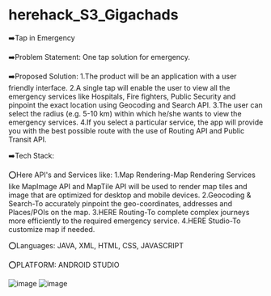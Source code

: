 # herehack_S3_Gigachads
➡️Tap in Emergency

➡️Problem Statement: One tap solution for emergency.

➡️Proposed Solution: 
  1.The product will be an application with a user friendly interface. 
  2.A single tap will enable the user to view all the emergency services like Hospitals, Fire fighters, Public Security and 
    pinpoint the exact location using Geocoding and Search API. 
  3.The user can select the radius (e.g. 5-10 km) within which he/she wants to view the emergency services.
  4.If you select a particular service, the app will provide you with the best possible route with the use of Routing API and Public Transit API.

➡️Tech Stack:

  ⭕Here API's and Services like:
      1.Map Rendering-Map Rendering Services like MapImage API and MapTile API will be used to render map tiles and image that are optimized for desktop and mobile devices.
      2.Geocoding & Search-To accurately pinpoint the geo-coordinates, addresses and Places/POIs on the map.
      3.HERE Routing-To complete complex journeys more efficiently to the required emergency service.
      4.HERE Studio-To customize map if needed.
      
  ⭕Languages: JAVA, XML, HTML, CSS, JAVASCRIPT

  ⭕PLATFORM: ANDROID STUDIO

![image](https://user-images.githubusercontent.com/99784181/203963110-36309247-a58e-4568-b4b4-17899d39f53f.png)
![image](https://user-images.githubusercontent.com/99784181/203963154-99358221-8cc0-4224-b879-86db2b114748.png)



